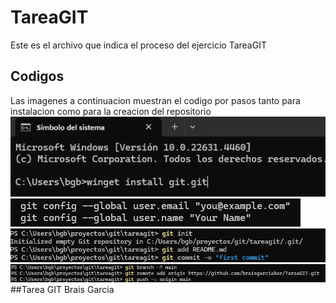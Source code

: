 ﻿# TareaGIT
Este es el archivo que indica el proceso del ejercicio TareaGIT
## Codigos
Las imagenes a continuacion muestran el codigo por pasos tanto para instalacion como para la creacion del repositorio
![Codigo de instalacion](images/1.png)
![Codigo de creacion de repositorio](images/2.png)
![Codigo para añadir un README](images/3.png)
![Codigo para subir las modificaciones del repositorio local a la red](images/4.png)
##Tarea GIT Brais Garcia

